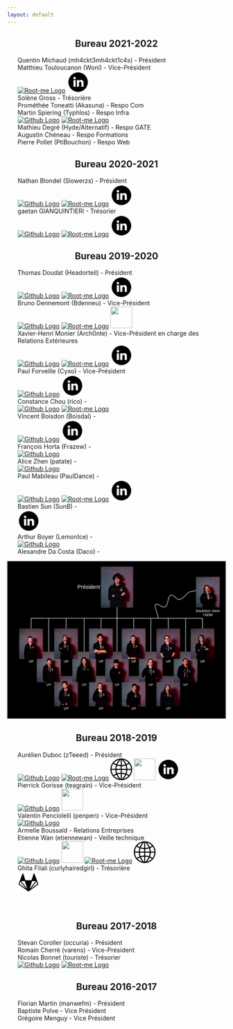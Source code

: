```yaml
---
layout: default
---
```


<!-- 2021 2022 -->
<article>
	<h2 align="center">Bureau 2021-2022</h2>
	<ul style="list-style-type:none">
		<li>
			Quentin Michaud (mh4ckt3mh4ckt1c4s) - Président
		</li>
		<li>
			Matthieu Touloucanon (Woni) - Vice-Président <br />
			<a href="https://www.root-me.org/Woni" target="\_blank"><img width="50" height="50" src="https://www.root-me.org/IMG/siteon0.svg" alt="Root-me Logo" /></a>
			<a href="https://www.linkedin.com/in/matthieu-touloucanon/" target="\_blank"><img width="50" height="50" src="/assets/images/linkedin_circle_black-512.png" alt="LinkedIn Logo" /></a>
		</li>
		<li>
			Solène Gross - Trésorière
		</li>
		<li>
			Prométhée Toneatti (Akasuna) - Respo Com
		</li>
		<li>
			Martin Spiering (Typhlos) - Respo Infra <br />
			<a href="https://github.com/Typhlos" target="\_blank"><img width="50" height="50" src="/assets/images/team/github.png" alt="Github Logo" /></a>
			<a href="https://www.root-me.org/Typhlos" target="\_blank"><img width="50" height="50" src="https://www.root-me.org/IMG/siteon0.svg" alt="Root-me Logo" /></a>
		</li>
		<li>
			Mathieu Degré (Hyde/Alternatif) - Respo GATE
		</li>
		<li>
			Augustin Chéneau - Respo Formations
		</li>
		<li>
			Pierre Pollet (PtiBouchon) - Respo Web
		</li>
	</ul>
</article>

<!-- 2020 2021 -->
<article>
	<h2 align="center">Bureau 2020-2021</h2>
	<ul style="list-style-type:none">
		<li>
			Nathan Blondel (Slowerzs) - Président<br />
			<a href="https://github.com/Slowerzs" target="\_blank"><img width="50" height="50" src="/assets/images/team/github.png" alt="Github Logo" /></a>
			<a href="https://www.root-me.org/Slowerzs" target="\_blank"><img width="50" height="50" src="https://www.root-me.org/IMG/siteon0.svg" alt="Root-me Logo" /></a>
			<a href="https://www.linkedin.com/in/nathan-blondel-b009271b3/" target="\_blank"><img width="50" height="50" src="/assets/images/linkedin_circle_black-512.png" alt="LinkedIn Logo" /></a>
		</li>
		<li>
			gaetan GIANQUINTIERI - Trésorier<br />
			<a href="https://github.com/Lexios4" target="_blank"><img width="50" height="50" src="/assets/images/team/github.png" alt="Github Logo" /></a>
			<a href="https://www.root-me.org/lexios4?lang=fr" target="_blank"><img width="50" height="50" src="https://www.root-me.org/IMG/siteon0.svg" alt="Root-me Logo" /></a>
			<a href="https://www.linkedin.com/in/ga%C3%A9tan-gianquintieri-44a229184/" target="_blank"><img width="50" height="50" src="/assets/images/linkedin_circle_black-512.png" alt="LinkedIn Logo" /></a>
    	</li>
	</ul>
</article>

<!-- 2019 2020 -->
<article>
	<h2 align="center">Bureau 2019-2020</h2>
	<ul style="list-style-type:none;">
	  	<li>
			Thomas Doudat (Headorteil) - Président<br />
			<a href="https://github.com/Headorteil" target="\_blank"><img width="50" height="50" src="/assets/images/team/github.png" alt="Github Logo" /></a>
			<a href="https://www.root-me.org/Headorteil" target="\_blank"><img width="50" height="50" src="https://www.root-me.org/IMG/siteon0.svg" alt="Root-me Logo" /></a>
			<a href="https://www.linkedin.com/in/thomas-doudat-290840175/" target="\_blank"><img width="50" height="50" src="/assets/images/linkedin_circle_black-512.png" alt="LinkedIn Logo" /></a>
		</li>
	  	<li>
			Bruno Dennemont (Bdenneu) - Vice-Président<br />
			<a href="https://github.com/Bdenneu/" target="\_blank"><img width="50" height="50" src="/assets/images/team/github.png" alt="Github Logo" /></a>
			<a href="https://www.root-me.org/Bdenneu" target="\_blank"><img width="50" height="50" src="https://www.root-me.org/IMG/siteon0.svg" alt="Root-me Logo" /></a>
			<a href="https://twitter.com/Bdenneu"><img width="50" height="50" src="/assets/images/team/twitter.png"></a>
		</li>
	  	<li>
			Xavier-Henri Monier (Arch0nte) - Vice-Président en charge des Relations Extérieures <br />
			<a href="https://github.com/Arch0nte/" target="\_blank"><img width="50" height="50" src="/assets/images/team/github.png" alt="Github Logo" /></a>
			<a href="https://www.root-me.org/Archonte-331257" target="\_blank"><img width="50" height="50" src="https://www.root-me.org/IMG/siteon0.svg" alt="Root-me Logo" /></a>
			<a href="https://fr.linkedin.com/in/xavier-henri-monier-407b15182" target="\_blank"><img width="50" height="50" src="/assets/images/linkedin_circle_black-512.png" alt="LinkedIn Logo" /></a>
	 	</li>
	 	<li>
			Paul Forveille (Cyxo) - Vice-Président<br />
			<a href="https://github.com/Cyxo" target="\_blank"><img width="50" height="50" src="/assets/images/team/github.png" alt="Github Logo" /></a>
			<a href="https://fr.linkedin.com/in/paul-forveille" target="\_blank"><img width="50" height="50" src="/assets/images/linkedin_circle_black-512.png" alt="LinkedIn Logo" /></a>
		</li>
		<li>
			Constance Chou (rico) -  <br />
			<a href="https://github.com/Constance753" target="\_blank"><img width="50" height="50" src="/assets/images/team/github.png" alt="Github Logo" /></a>
			<a href="https://www.root-me.org/rico-236021" target="\_blank"><img width="50" height="50" src="https://www.root-me.org/IMG/siteon0.svg" alt="Root-me Logo" /></a>
		</li>
	 	<li>
			Vincent Boisdon (Boisdal) -  <br />
			<a href="https://github.com/boisdal" target="\_blank"><img width="50" height="50" src="/assets/images/team/github.png" alt="Github Logo" /></a>
			<a href="https://fr.linkedin.com/in/vincent-boisdon-338123177" target="\_blank"><img width="50" height="50" src="/assets/images/linkedin_circle_black-512.png" alt="LinkedIn Logo" /></a>
	 	</li>
	 	<li>
			François Horta (Frazew) -  <br />
			<a href="https://github.com/Frazew" target="\_blank"><img width="50" height="50" src="/assets/images/team/github.png" alt="Github Logo" /></a>
	 	</li>
	 	<li>
			Alice Zhen (patate) -  <br />
			<a href="https://github.com/lishizalice" target="\_blank"><img width="50" height="50" src="/assets/images/team/github.png" alt="Github Logo" /></a>
	 	</li>
	 	<li>
			Paul Mabileau (PaulDance) -  <br />
			<a href="https://github.com/PositivePaulo" target="\_blank"><img width="50" height="50" src="/assets/images/team/github.png" alt="Github Logo" /></a>
			<a href="https://www.root-me.org/PaulDance" target="\_blank"><img width="50" height="50" src="https://www.root-me.org/IMG/siteon0.svg" alt="Root-me Logo" /></a>
			<a href="https://www.linkedin.com/in/paul-mabileau-b70ab3178/" target="\_blank"><img width="50" height="50" src="/assets/images/linkedin_circle_black-512.png" alt="LinkedIn Logo" /></a>
		</li>
	 	<li>
			Bastien Sun (SunB) -  <br />
			<a href="https://fr.linkedin.com/in/bastien-sun" target="\_blank"><img width="50" height="50" src="/assets/images/linkedin_circle_black-512.png" alt="LinkedIn Logo" /></a>
		</li>
		<li>
			Arthur Boyer (LemonIce) -  <br />
			<a href="https://github.com/LemonIceStuff" target="\_blank"><img width="50" height="50" src="/assets/images/team/github.png" alt="Github Logo" /></a>
		</li>
		<li>
	    	Alexandre Da Costa (Daco) -  <br />
		</li>
	</ul>
	<img src="/assets/images/team/pic11.jpg" alt="" />
</article>

<!-- 2018 2019 -->
<article>
	<h2 align="center">Bureau 2018-2019</h2>
	<ul style="list-style-type:none">
		<li>
			Aurélien Duboc (zTeeed) - Président<br />
			<a href="https://github.com/zteeed/" target="\_blank"><img width="50" height="50" src="/assets/images/team/github.png" alt="Github Logo" /></a>
			<a href="https://www.root-me.org/zTeeed-115405" target="\_blank"><img width="50" height="50" src="https://www.root-me.org/IMG/siteon0.svg" alt="Root-me Logo" /></a>
			<a href="https://www.duboc.xyz" target="\_blank"><img width="50" height="50" src="/assets/images/team/www.png" alt="Website Logo" /></a>
			<a href="https://twitter.com/zTeeed_"><img width="50" height="50" src="/assets/images/team/twitter.png"></a>
			<a href="https://www.linkedin.com/in/aurelien-duboc/" target="\_blank"><img width="50" height="50" src="/assets/images/linkedin_circle_black-512.png" alt="LinkedIn Logo" /></a>
		</li>
		<li>
			Pierrick Gorisse (teagrain) - Vice-Président<br />
			<a href="https://github.com/teagrain/" target="\_blank"><img width="50" height="50" src="/assets/images/team/github.png" alt="Github Logo" /></a>
			<a href="https://twitter.com/Pierrick_go"><img width="50" height="50" src="/assets/images/team/twitter.png"></a>
		</li>
	  	<li>
			Valentin Penciolelli (penpen) - Vice-Président<br />
			<a href="https://github.com/penciole" target="\_blank"><img width="50" height="50" src="/assets/images/team/github.png" alt="Github Logo" /></a>
		</li>
	  	<li>
			Armelle Boussaïd - Relations Entreprises<br />
	  	</li>
	  	<li>
			Etienne Wan (etiennewan) - Veille technique<br />
			<a href="https://github.com/etiennewan/" target="\_blank"><img width="50" height="50" src="/assets/images/team/github.png" alt="Github Logo" /></a>
			<a href="https://twitter.com/etiennewan"><img width="50" height="50" src="/assets/images/team/twitter.png"></a>
			<a href="https://www.root-me.org/etiennewan" target="\_blank"><img width="50" height="50" src="https://www.root-me.org/IMG/siteon0.svg" alt="Root-me Logo" /></a>
			<a href="https://janitor.technology" target="\_blank"><img width="50" height="50" src="/assets/images/team/www.png" alt="https://janitor.technology" /></a>
		</li>
		<li>
			Ghita Filali (curlyhairedgirl) - Trésorière<br />
			<a href="https://gitlab.com/ghitafilali/" target="\_blank"><img width="50" height="50" src="/assets/images/team/gitlab-filled.png" alt="Gitlab Logo" /></a>
		</li>
	</ul>
	<img src="/assets/images/team/pic05.jpg.bak" alt="" />
</article>

<!-- 2017 2018 -->
<article>
	<h2 align="center">Bureau 2017-2018</h2>
	<ul style="list-style-type:none">
		<li>
			Stevan Coroller (occuria) - Président<br />
			<!--
			<a href="https://www.root-me.org/occuria" target="\_blank"><img width="50" height="50" src="https://www.root-me.org/IMG/siteon0.svg" alt="Root-me Logo" /></a>
			-->
		</li>
		<li>
			Romain Cherré (varens) - Vice-Président<br />
			<!--
			<a href="https://www.root-me.org/varens" target="\_blank"><img width="50" height="50" src="https://www.root-me.org/IMG/siteon0.svg" alt="Root-me Logo" /></a>
			-->
		</li>
	  	<li>
			Nicolas Bonnet (touriste) - Trésorier<br />
			<a href="https://github.com/bonnetn/" target="\_blank"><img width="50" height="50" src="/assets/images/team/github.png" alt="Github Logo" /></a>
			<a href="https://www.root-me.org/MtBtDjM-DH7A-Kv" target="\_blank"><img width="50" height="50" src="https://www.root-me.org/IMG/siteon0.svg" alt="Root-me Logo" /></a>
	  	</li>
	</ul>
</article>

<!-- 2016 2017 -->
<article>
	<h2 align="center">Bureau 2016-2017</h2>
	<ul style="list-style-type:none">
		<li>
	    	Florian Martin (manwefm) - Président<br />
		</li>
		<li>
	    	Baptiste Polve - Vice Président<br />
		</li>
		<li>
	    	Grégoire Menguy - Vice Président<br />
		</li>
	</ul>
</article>
